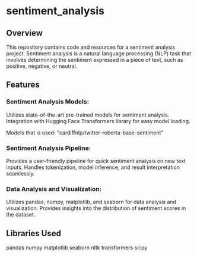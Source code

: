 # sentiment_analysis

## Overview
This repository contains code and resources for a sentiment analysis project. Sentiment analysis is a natural language processing (NLP) task that involves determining the sentiment expressed in a piece of text, such as positive, negative, or neutral.

## Features
### Sentiment Analysis Models:
Utilizes state-of-the-art pre-trained models for sentiment analysis.
Integration with Hugging Face Transformers library for easy model loading.

Models that is used:
"cardiffnlp/twitter-roberta-base-sentiment"

### Sentiment Analysis Pipeline:
Provides a user-friendly pipeline for quick sentiment analysis on new text inputs.
Handles tokenization, model inference, and result interpretation seamlessly.

### Data Analysis and Visualization:
Utilizes pandas, numpy, matplotlib, and seaborn for data analysis and visualization.
Provides insights into the distribution of sentiment scores in the dataset.


## Libraries Used
pandas
numpy
matplotlib
seaborn
nltk
transformers
scipy

